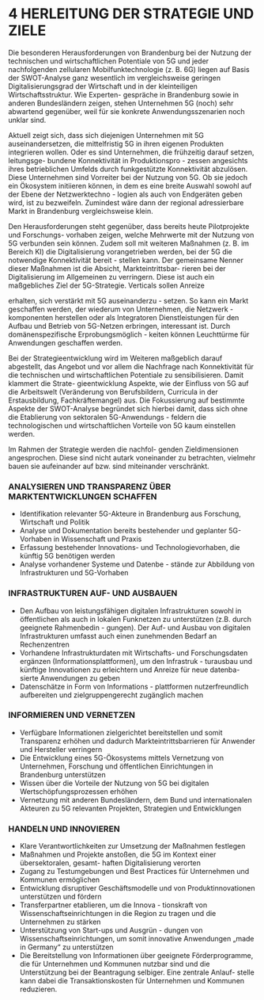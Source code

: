 

# 4  HERLEITUNG DER STRATEGIE UND ZIELE



Die  besonderen  Herausforderungen  von Brandenburg bei der Nutzung der technischen und wirtschaftlichen Potentiale von 5G und jeder nachfolgenden zellularen Mobilfunktechnologie (z. B. 6G) liegen auf Basis der SWOT-Analyse ganz  wesentlich  im  vergleichsweise  geringen Digitalisierungsgrad der Wirtschaft und in der kleinteiligen Wirtschaftsstruktur. Wie Experten- gespräche in Brandenburg sowie in anderen Bundesländern zeigen, stehen Unternehmen 5G (noch) sehr abwartend gegenüber, weil für sie konkrete Anwendungsszenarien noch unklar sind.

Aktuell zeigt sich, dass sich diejenigen Unternehmen mit 5G auseinandersetzen, die mittelfristig 5G in ihren eigenen Produkten integrieren wollen. Oder es sind Unternehmen, die frühzeitig darauf setzen, leitungsge- bundene  Konnektivität  in  Produktionspro - zessen angesichts ihres betrieblichen Umfelds durch  funkgestützte  Konnektivität  abzulösen. Diese Unternehmen sind Vorreiter bei der Nutzung von 5G. Ob sie jedoch ein Ökosystem initiieren können, in dem es eine breite Auswahl sowohl  auf  der  Ebene  der  Netzwerktechno - logien  als  auch  von  Endgeräten  geben  wird, ist zu bezweifeln. Zumindest wäre dann der regional adressierbare Markt in Brandenburg vergleichsweise klein.

Den Herausforderungen steht gegenüber, dass bereits heute Pilotprojekte und Forschungs- vorhaben  zeigen,  welche  Mehrwerte  mit  der Nutzung von 5G verbunden sein können. Zudem soll mit weiteren Maßnahmen (z. B. im Bereich KI)  die  Digitalisierung  vorangetrieben  werden, bei der 5G die notwendige Konnektivität bereit - stellen  kann.  Der  gemeinsame  Nenner  dieser Maßnahmen ist die Absicht, Markteintrittsbar- rieren bei der Digitalisierung im Allgemeinen zu verringern. Diese ist auch ein maßgebliches Ziel der 5G-Strategie. Verticals sollen Anreize

erhalten, sich verstärkt mit 5G auseinanderzu - setzen. So kann ein Markt geschaffen werden, der wiederum von Unternehmen, die Netzwerk - komponenten herstellen oder als Integratoren Dienstleistungen für den Aufbau und Betrieb von 5G-Netzen erbringen, interessant ist. Durch domänenspezifische Erprobungsmöglich - keiten können Leuchttürme für Anwendungen geschaffen werden.

Bei der Strategieentwicklung wird im Weiteren maßgeblich darauf abgestellt, das Angebot und vor allem die Nachfrage nach Konnektivität für die technischen und wirtschaftlichen Potentiale zu sensibilisieren. Damit klammert die Strate- gieentwicklung  Aspekte,  wie  der  Einfluss  von 5G  auf  die  Arbeitswelt  (Veränderung  von Berufsbildern, Curricula in der Erstausbildung, Fachkräftemangel)  aus.  Die  Fokussierung auf bestimmte Aspekte der SWOT-Analyse begründet sich hierbei damit, dass sich ohne die Etablierung  von  sektoralen  5G-Anwendungs - feldern die technologischen und wirtschaftlichen Vorteile von 5G kaum einstellen werden.

Im Rahmen der Strategie werden die nachfol- genden Zieldimensionen angesprochen. Diese sind  nicht  autark  voneinander  zu  betrachten, vielmehr  bauen  sie  aufeinander  auf  bzw.  sind miteinander verschränkt.

### ANALYSIEREN UND TRANSPARENZ ÜBER MARKTENTWICKLUNGEN SCHAFFEN


*  Identifikation relevanter 5G-Akteure in Brandenburg aus Forschung, Wirtschaft und Politik
*  Analyse und Dokumentation bereits bestehender und geplanter 5G-Vorhaben in Wissenschaft und Praxis
*  Erfassung bestehender Innovations- und Technologievorhaben, die künftig 5G benötigen werden
*  Analyse vorhandener Systeme und Datenbe - stände zur Abbildung von Infrastrukturen und 5G-Vorhaben

### INFRASTRUKTUREN AUF- UND AUSBAUEN


*  Den Aufbau von leistungsfähigen digitalen Infrastrukturen sowohl in öffentlichen als auch in lokalen Funknetzen zu unterstützen (z.B. durch geeignete Rahmenbedin - gungen). Der Auf- und Ausbau von digitalen Infrastrukturen umfasst auch einen zunehmenden Bedarf an Rechenzentren
*  Vorhandene Infrastrukturdaten mit Wirtschafts- und Forschungsdaten ergänzen (Informationsplattformen), um den Infrastruk - turausbau und künftige Innovationen zu erleichtern und Anreize für neue datenba- sierte Anwendungen zu geben
*  Datenschätze in Form von Informations - plattformen nutzerfreundlich aufbereiten und zielgruppengerecht zugänglich machen

### INFORMIEREN UND VERNETZEN


*  Verfügbare Informationen zielgerichtet bereitstellen und somit Transparenz erhöhen und dadurch Markteintrittsbarrieren für Anwender und Hersteller verringern
*  Die Entwicklung eines 5G-Ökosystems mittels Vernetzung von Unternehmen, Forschung und öffentlichen Einrichtungen in Brandenburg unterstützen
*  Wissen über die Vorteile der Nutzung von 5G bei digitalen Wertschöpfungsprozessen erhöhen
*  Vernetzung mit anderen Bundesländern, dem Bund und internationalen Akteuren zu 5G relevanten Projekten, Strategien und Entwicklungen

### HANDELN UND INNOVIEREN


*  Klare Verantwortlichkeiten zur Umsetzung der Maßnahmen festlegen
*  Maßnahmen und Projekte anstoßen, die 5G im Kontext einer übersektoralen, gesamt- haften Digitalisierung verorten
*  Zugang zu Testumgebungen und Best Practices für Unternehmen und Kommunen ermöglichen
*  Entwicklung disruptiver Geschäftsmodelle und von Produktinnovationen unterstützen und fördern
*  Transferpartner etablieren, um die Innova - tionskraft von Wissenschaftseinrichtungen in die Region zu tragen und die Unternehmen zu stärken
*  Unterstützung von Start-ups und Ausgrün - dungen von Wissenschaftseinrichtungen, um somit innovative Anwendungen „made in Germany“ zu unterstützen
*  Die Bereitstellung von Informationen über geeignete Förderprogramme, die für Unternehmen und Kommunen nutzbar sind und die Unterstützung bei der Beantragung selbiger. Eine zentrale Anlauf- stelle kann dabei die Transaktionskosten für Unternehmen und Kommunen reduzieren.